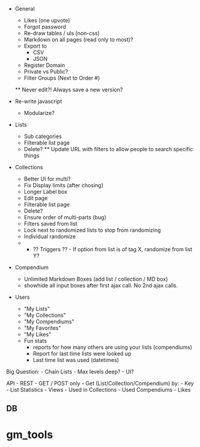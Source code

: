 - General
	- Likes (one upvote)
	- Forgot password
	- Re-draw tables / uls (non-css)
	- Markdown on all pages (read only to most)?
	- Export to
		- CSV
		- JSON
	- Register Domain
	- Private vs Public?
	- Filter Groups (Next to Order #)

	** Never edit?!  Always save a new version?

- Re-write javascript 
	- Modularize?

- Lists
	- Sub categories
	- Filterable list page
	- Delete?
	** Update URL with filters to allow people to search specific things

- Collections
	- Better UI for multi?
	- Fix Display limits (after chosing)
	- Longer Label box
	- Edit page
	- Filterable list page
	- Delete?
	- Ensure order of multi-parts (bug)
	- Filters saved from list
	- Lock next to randomized lists to stop from randomizing
	- Individual randomize
	
	* - ?? Triggers ?? - If option from list is of tag X, randomize from list Y?
	
- Compendium
	- Unlimited Markdown Boxes (add list / collection / MD box)
	- showhide all input boxes after first ajax call.  No 2nd ajax calls.

- Users
	- "My Lists"
	- "My Collections"
	- "My Compendiums"
	- "My Favorites"
	- "My Likes"
	- Fun stats
		- reports for how many others are using your lists (compendiums)
		- Report for last time lists were looked up
		- Last time list was used (datetimes)


Big Question:
	- Chain Lists
		- Max levels deep?
		- UI?


API
	- REST
	- GET / POST only
	- Get (List/Collection/Compendium) by:
		- Key
	- List Statistics
		- Views
		- Used in Collections
		- Used Compendiums
		- Likes

DB
--

# gm_tools
